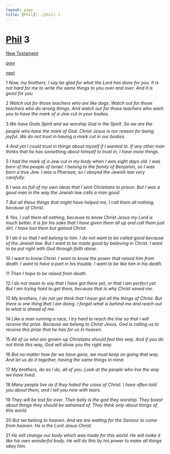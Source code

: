 ```yaml
---
layout: page
title: [Phil](../phil) 3
---
```


# [Phil](../phil) 3

[New Testament](/new-testament)


[prev](phil-2.html)


[next](phil-4.html)

1 _Now, my brothers, I say be glad for what the Lord has done for you. It is not hard for me to write the same things to you over and over. And it is good for you._

2 _Watch out for those teachers who are like dogs. Watch out for those teachers who do wrong things. And watch out for those teachers who want you to have the mark of a Jew cut in your bodies._

3 _We have Gods Spirit and we worship God in the Spirit. So we are the people who have the mark of God. Christ Jesus is our reason for being joyful. We do not trust in having a mark cut in our bodies._

4 _And yet I could trust in things about myself if I wanted to. If any other man thinks that he has something about himself to trust in, I have more things._

5 _I had the mark of a Jew cut in my body when I was eight days old. I was born of the people of Israel. I belong to the family of Benjamin, so I was born a true Jew. I was a Pharisee, so I obeyed the Jewish law very carefully._

6 _I was so full of my own ideas that I sent Christians to prison. But I was a good man in the way the Jewish law calls a man good._

7 _But all these things that might have helped me, I call them all nothing, because of Christ._

8 _Yes, I call them all nothing, because to know Christ Jesus my Lord is much better. It is for his sake that I have given them all up and call them just dirt. I have lost them but gained Christ._

9 _I do it so that I will belong to him. I do not want to be called good because of the Jewish law. But I want to be made good by believing in Christ. I want to be put right with God through faith alone._

10 _I want to know Christ. I want to know the power that raised him from death. I want to have a part in his trouble. I want to be like him in his death._

11 _Then I hope to be raised from death._

12 _I do not mean to say that I have got there yet, or that I am perfect yet. But I am trying hard to get there, because that is why Christ saved me._

13 _My brothers, I do not yet think that I have got all the things of Christ. But there is one thing that I am doing. I forget what is behind me and reach out to what is ahead of me._

14 _Like a man running a race, I try hard to reach the line so that I will receive the prize.  Because we belong to Christ Jesus, God is calling us to receive this prize that he has for us in heaven._

15 _All of us who are grown-up Christians should feel this way. And if you do not think this way, God will show you the right way._

16 _But no matter how far we have gone, we must keep on going that way. And let us do it together, having the same things in mind._

17 _My brothers, do as I do, all of you. Look at the people who live the way we have lived._

18 _Many people live as if they hated the cross of Christ. I have often told you about them,  and I tell you now with tears._

19 _They will be lost for ever. Their belly is the god they worship. They boast about things they should be ashamed of. They think only about things of this world._

20 _But we belong to heaven. And we are waiting for the Saviour to come from heaven. He is the Lord Jesus Christ._

21 _He will change our body which was made for this world. He will make it like his own wonderful body. He will do this by his power to make all things obey him._

